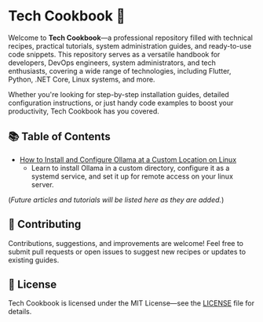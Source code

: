 # Tech Cookbook 🍳

Welcome to **Tech Cookbook**—a professional repository filled with technical recipes, practical tutorials, system administration guides, and ready-to-use code snippets. This repository serves as a versatile handbook for developers, DevOps engineers, system administrators, and tech enthusiasts, covering a wide range of technologies, including Flutter, Python, .NET Core, Linux systems, and more.

Whether you're looking for step-by-step installation guides, detailed configuration instructions, or just handy code examples to boost your productivity, Tech Cookbook has you covered.

## 📚 Table of Contents

- [How to Install and Configure Ollama at a Custom Location on Linux](./install-configure-ollama-custom-location-linux.md)
  - Learn to install Ollama in a custom directory, configure it as a systemd service, and set it up for remote access on your linux server.

(*Future articles and tutorials will be listed here as they are added.*)

## 🚀 Contributing

Contributions, suggestions, and improvements are welcome! Feel free to submit pull requests or open issues to suggest new recipes or updates to existing guides.

## 📖 License

Tech Cookbook is licensed under the MIT License—see the [LICENSE](./LICENSE) file for details.

